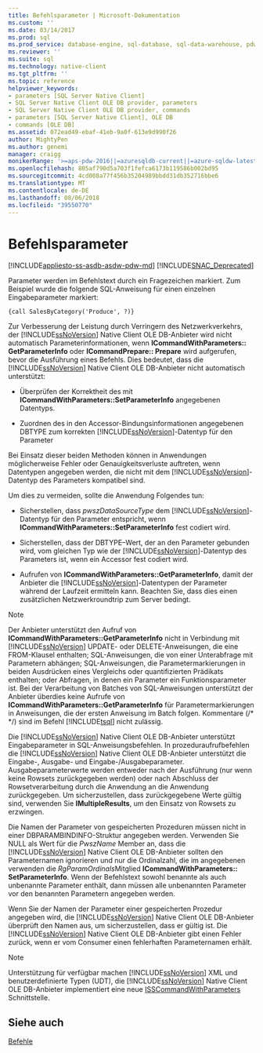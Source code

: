 ```yaml
---
title: Befehlsparameter | Microsoft-Dokumentation
ms.custom: ''
ms.date: 03/14/2017
ms.prod: sql
ms.prod_service: database-engine, sql-database, sql-data-warehouse, pdw
ms.reviewer: ''
ms.suite: sql
ms.technology: native-client
ms.tgt_pltfrm: ''
ms.topic: reference
helpviewer_keywords:
- parameters [SQL Server Native Client]
- SQL Server Native Client OLE DB provider, parameters
- SQL Server Native Client OLE DB provider, commands
- parameters [SQL Server Native Client], OLE DB
- commands [OLE DB]
ms.assetid: 072ead49-ebaf-41eb-9a0f-613e9d990f26
author: MightyPen
ms.author: genemi
manager: craigg
monikerRange: '>=aps-pdw-2016||=azuresqldb-current||=azure-sqldw-latest||>=sql-server-2016||=sqlallproducts-allversions||>=sql-server-linux-2017'
ms.openlocfilehash: 805af790d5a703f1fefca6173b119586b002bd95
ms.sourcegitcommit: 4cd008a77f456b35204989bbdd31db352716bbe6
ms.translationtype: MT
ms.contentlocale: de-DE
ms.lasthandoff: 08/06/2018
ms.locfileid: "39550770"
---
```

# <a name="command-parameters"></a>Befehlsparameter
[!INCLUDE[appliesto-ss-asdb-asdw-pdw-md](../../includes/appliesto-ss-asdb-asdw-pdw-md.md)]
[!INCLUDE[SNAC_Deprecated](../../includes/snac-deprecated.md)]

  Parameter werden im Befehlstext durch ein Fragezeichen markiert. Zum Beispiel wurde die folgende SQL-Anweisung für einen einzelnen Eingabeparameter markiert:  
  
```  
{call SalesByCategory('Produce', ?)}  
```  
  
 Zur Verbesserung der Leistung durch Verringern des Netzwerkverkehrs, der [!INCLUDE[ssNoVersion](../../includes/ssnoversion-md.md)] Native Client OLE DB-Anbieter wird nicht automatisch Parameterinformationen, wenn **ICommandWithParameters:: GetParameterInfo** oder  **ICommandPrepare:: Prepare** wird aufgerufen, bevor die Ausführung eines Befehls. Dies bedeutet, dass die [!INCLUDE[ssNoVersion](../../includes/ssnoversion-md.md)] Native Client OLE DB-Anbieter nicht automatisch unterstützt:  
  
-   Überprüfen der Korrektheit des mit **ICommandWithParameters::SetParameterInfo** angegebenen Datentyps.  
  
-   Zuordnen des in den Accessor-Bindungsinformationen angegebenen DBTYPE zum korrekten [!INCLUDE[ssNoVersion](../../includes/ssnoversion-md.md)]-Datentyp für den Parameter  
  
 Bei Einsatz dieser beiden Methoden können in Anwendungen möglicherweise Fehler oder Genauigkeitsverluste auftreten, wenn Datentypen angegeben werden, die nicht mit dem [!INCLUDE[ssNoVersion](../../includes/ssnoversion-md.md)]-Datentyp des Parameters kompatibel sind.  
  
 Um dies zu vermeiden, sollte die Anwendung Folgendes tun:  
  
-   Sicherstellen, dass *pwszDataSourceType* dem [!INCLUDE[ssNoVersion](../../includes/ssnoversion-md.md)]-Datentyp für den Parameter entspricht, wenn **ICommandWithParameters::SetParameterInfo** fest codiert wird.  
  
-   Sicherstellen, dass der DBTYPE–Wert, der an den Parameter gebunden wird, vom gleichen Typ wie der [!INCLUDE[ssNoVersion](../../includes/ssnoversion-md.md)]-Datentyp des Parameters ist, wenn ein Accessor fest codiert wird.  
  
-   Aufrufen von **ICommandWithParameters::GetParameterInfo**, damit der Anbieter die [!INCLUDE[ssNoVersion](../../includes/ssnoversion-md.md)]-Datentypen der Parameter während der Laufzeit ermitteln kann. Beachten Sie, dass dies einen zusätzlichen Netzwerkroundtrip zum Server bedingt.  
  
> [!NOTE]  
>  Der Anbieter unterstützt den Aufruf von **ICommandWithParameters::GetParameterInfo** nicht in Verbindung mit [!INCLUDE[ssNoVersion](../../includes/ssnoversion-md.md)] UPDATE- oder DELETE-Anweisungen, die eine FROM-Klausel enthalten; SQL-Anweisungen, die von einer Unterabfrage mit Parametern abhängen; SQL-Anweisungen, die Parametermarkierungen in beiden Ausdrücken eines Vergleichs oder quantifizierten Prädikats enthalten; oder Abfragen, in denen ein Parameter ein Funktionsparameter ist. Bei der Verarbeitung von Batches von SQL-Anweisungen unterstützt der Anbieter überdies keine Aufrufe von **ICommandWithParameters::GetParameterInfo** für Parametermarkierungen in Anweisungen, die der ersten Anweisung im Batch folgen. Kommentare (/* \*/) sind im Befehl [!INCLUDE[tsql](../../includes/tsql-md.md)] nicht zulässig.  
  
 Die [!INCLUDE[ssNoVersion](../../includes/ssnoversion-md.md)] Native Client OLE DB-Anbieter unterstützt Eingabeparameter in SQL-Anweisungsbefehlen. In prozeduraufrufbefehlen die [!INCLUDE[ssNoVersion](../../includes/ssnoversion-md.md)] Native Client OLE DB-Anbieter unterstützt die Eingabe-, Ausgabe- und Eingabe-/Ausgabeparameter. Ausgabeparameterwerte werden entweder nach der Ausführung (nur wenn keine Rowsets zurückgegeben werden) oder nach Abschluss der Rowsetverarbeitung durch die Anwendung an die Anwendung zurückgegeben. Um sicherzustellen, dass zurückgegebene Werte gültig sind, verwenden Sie **IMultipleResults**, um den Einsatz von Rowsets zu erzwingen.  
  
 Die Namen der Parameter von gespeicherten Prozeduren müssen nicht in einer DBPARAMBINDINFO-Struktur angegeben werden. Verwenden Sie NULL als Wert für die *PwszName* Member an, dass die [!INCLUDE[ssNoVersion](../../includes/ssnoversion-md.md)] Native Client OLE DB-Anbieter sollten den Parameternamen ignorieren und nur die Ordinalzahl, die im angegebenen verwenden die *RgParamOrdinals*Mitglied **ICommandWithParameters:: SetParameterInfo**. Wenn der Befehlstext sowohl benannte als auch unbenannte Parameter enthält, dann müssen alle unbenannten Parameter vor den benannten Parametern angegeben werden.  
  
 Wenn Sie der Namen der Parameter einer gespeicherten Prozedur angegeben wird, die [!INCLUDE[ssNoVersion](../../includes/ssnoversion-md.md)] Native Client OLE DB-Anbieter überprüft den Namen aus, um sicherzustellen, dass er gültig ist. Die [!INCLUDE[ssNoVersion](../../includes/ssnoversion-md.md)] Native Client OLE DB-Anbieter gibt einen Fehler zurück, wenn er vom Consumer einen fehlerhaften Parameternamen erhält.  
  
> [!NOTE]  
>  Unterstützung für verfügbar machen [!INCLUDE[ssNoVersion](../../includes/ssnoversion-md.md)] XML und benutzerdefinierte Typen (UDT), die [!INCLUDE[ssNoVersion](../../includes/ssnoversion-md.md)] Native Client OLE DB-Anbieter implementiert eine neue [ISSCommandWithParameters](../../relational-databases/native-client-ole-db-interfaces/isscommandwithparameters-ole-db.md) Schnittstelle.  
  
## <a name="see-also"></a>Siehe auch  
 [Befehle](../../relational-databases/native-client-ole-db-commands/commands.md)  
  
  
